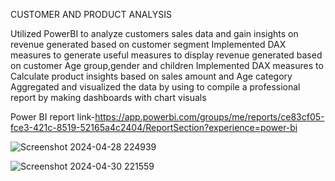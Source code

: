 CUSTOMER AND PRODUCT ANALYSIS

Utilized PowerBI to analyze customers sales data and gain insights on revenue generated based on customer segment
Implemented DAX measures to generate useful measures to display revenue generated based on customer Age group,gender and children
Implemented DAX measures to Calculate product insights based on sales amount and Age category
Aggregated and visualized the data by using to compile a professional report by making dashboards with chart visuals


Power BI report link-https://app.powerbi.com/groups/me/reports/ce83cf05-fce3-421c-8519-52165a4c2404/ReportSection?experience=power-bi


![Screenshot 2024-04-28 224939](https://github.com/JatinKashyaap/jatin/assets/139262502/f6a2fc47-efeb-4367-b07d-a5f12a31fbae)

![Screenshot 2024-04-30 221559](https://github.com/JatinKashyaap/jatin/assets/139262502/22c0ae5c-1aa5-42e9-a4b8-8375fc2cf7f5)
